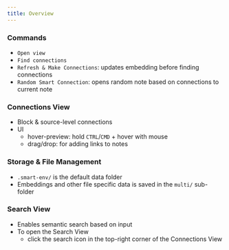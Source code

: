 ```yaml
---
title: Overview
---
```


### Commands
- `Open view`
- `Find connections`
- `Refresh & Make Connections`: updates embedding before finding connections
- `Random Smart Connection`: opens random note based on connections to current note

### Connections View
- Block & source-level connections
- UI
	- hover-preview: hold `CTRL`/`CMD` + hover with mouse
	- drag/drop: for adding links to notes

### Storage & File Management
- `.smart-env/` is the default data folder
- Embeddings and other file specific data is saved in the `multi/` sub-folder

### Search View
- Enables semantic search based on input
- To open the Search View
	- click the search icon in the top-right corner of the Connections View